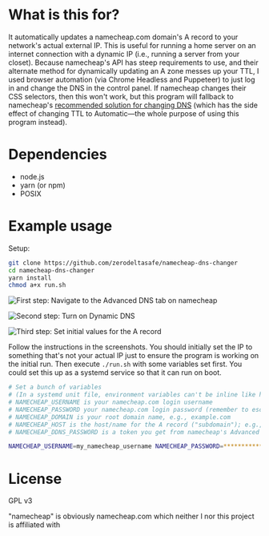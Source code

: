 # What is this for?

It automatically updates a namecheap.com domain's A record to your network's actual external IP. This is useful for running a home server on an internet connection with a dynamic IP (i.e., running a server from your closet). Because namecheap's API has steep requirements to use, and their alternate method for dynamically updating an A zone messes up your TTL, I used browser automation (via Chrome Headless and Puppeteer) to just log in and change the DNS in the control panel. If namecheap changes their CSS selectors, then this won't work, but this program will fallback to namecheap's [recommended solution for changing DNS][1] (which has the side effect of changing TTL to Automatic—the whole purpose of using this program instead).

# Dependencies

- node.js
- yarn (or npm)
- POSIX

# Example usage

Setup:

```bash
git clone https://github.com/zerodeltasafe/namecheap-dns-changer
cd namecheap-dns-changer
yarn install
chmod a+x run.sh
```

![First step: Navigate to the Advanced DNS tab on namecheap](https://i.imgur.com/EIeMqVl.jpg)

![Second step: Turn on Dynamic DNS](https://i.imgur.com/toq8v2D.jpg)

![Third step: Set initial values for the A record](https://i.imgur.com/hmNAhfn.jpg)


Follow the instructions in the screenshots. You should initially set the IP to something that's not your actual IP just to ensure the program is working on the initial run. Then execute `./run.sh` with some variables set first. You could set this up as a systemd service so that it can run on boot.

```bash
# Set a bunch of variables
# (In a systemd unit file, environment variables can't be inline like here.)
# NAMECHEAP_USERNAME is your namecheap.com login username
# NAMECHEAP_PASSWORD your namecheap.com login password (remember to escape properly for bash)
# NAMECHEAP_DOMAIN is your root domain name, e.g., example.com
# NAMECHEAP_HOST is the host/name for the A record ("subdomain"); e.g., for my.example.com, "my" should be the value of this var
# NAMECHEAP_DDNS_PASSWORD is a token you get from namecheap's Advanced DNS tab by switching on "dynamic DNS"

NAMECHEAP_USERNAME=my_namecheap_username NAMECHEAP_PASSWORD=************** NAMECHEAP_DOMAIN=example.com NAMECHEAP_HOST=my NAMECHEAP_DDNS_PASSWORD=9a16830f06be49d09d02bd61896acdb9 ./run.sh
```

# License

GPL v3

"namecheap" is obviously namecheap.com which neither I nor this project is affiliated with


 [1]: https://www.namecheap.com/support/knowledgebase/article.aspx/29/11/how-to-use-the-browser-to-dynamically-update-hosts-ip
